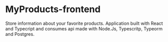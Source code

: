 # MyProducts-frontend
 Store information about your favorite products. Application built with React and Typecript and consumes api made with Node.Js, Typescritp, Typeorm and Postgres.
